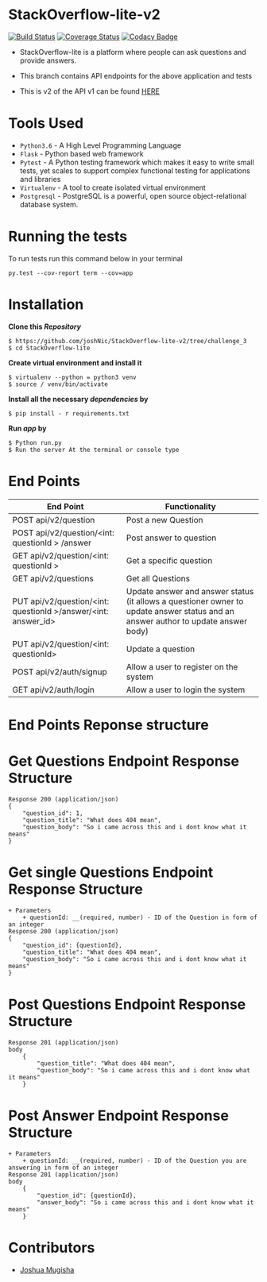 # StackOverflow-lite-v2
[![Build Status](https://travis-ci.org/joshNic/StackOverflow-lite-v2.svg?branch=challenge_3)](https://travis-ci.org/joshNic/StackOverflow-lite-v2)
[![Coverage Status](https://coveralls.io/repos/github/joshNic/StackOverflow-lite-v2/badge.svg)](https://coveralls.io/github/joshNic/StackOverflow-lite-v2)
[![Codacy Badge](https://api.codacy.com/project/badge/Grade/4f931552514a4a68b10f327f823ba033)](https://www.codacy.com/app/joshNic/StackOverflow-lite-v2?utm_source=github.com&amp;utm_medium=referral&amp;utm_content=joshNic/StackOverflow-lite-v2&amp;utm_campaign=Badge_Grade)
- StackOverflow-lite is a platform where people can ask questions and provide answers.

- This branch contains API endpoints for the above application and tests
- This is v2 of the API v1 can be found [HERE](https://github.com/joshNic/Stack0verflow-lite/tree/Develop)
# Tools Used
- `Python3.6` - A High Level Programming Language
- `Flask` - Python based web framework
- `Pytest` - A Python testing  framework which makes it easy to write small tests, yet scales to support complex functional testing for applications and libraries
- `Virtualenv` - A tool to create isolated virtual environment
- `Postgresql` - PostgreSQL is a powerful, open source object-relational database system.
# Running the tests
To run tests run this command below in your terminal

```
py.test --cov-report term --cov=app
```

# Installation
**Clone this _Repository_**
```
$ https://github.com/joshNic/StackOverflow-lite-v2/tree/challenge_3
$ cd StackOverflow-lite
```
**Create virtual environment and install it**
```
$ virtualenv --python = python3 venv
$ source / venv/bin/activate
```
**Install all the necessary _dependencies_ by**
```
$ pip install - r requirements.txt
```
**Run _app_ by**
```
$ Python run.py
$ Run the server At the terminal or console type
```
# End Points
|           End Point | Functionality |
| -------------------------------------- | ----------------------------------------- |
|     POST   api/v2/question | Post a new Question |
|     POST api/v2/question/<int: questionId > /answer | Post answer to question |
|     GET  api/v2/question/<int: questionId > |             Get a specific question |
|     GET  api/v2/questions | Get all Questions |
|     PUT  api/v2/question/<int: questionId >/answer/<int: answer_id> |Update answer and answer status (it allows a questioner owner to update answer status and an answer author to update answer body) |
|     PUT api/v2/question/<int: questionId> | Update a question   |
|     POST api/v2/auth/signup | Allow a user to register on the system    |
|     GET api/v2/auth/login   | Allow a user to login the system  |
# End Points Reponse structure
# Get Questions Endpoint Response Structure
```
Response 200 (application/json)
{
    "question_id": 1,
    "question_title": "What does 404 mean",
    "question_body": "So i came across this and i dont know what it means"
}
```
# Get single Questions Endpoint Response Structure
```
+ Parameters
    + questionId: __(required, number) - ID of the Question in form of an integer
Response 200 (application/json)
{
    "question_id": {questionId},
    "question_title": "What does 404 mean",
    "question_body": "So i came across this and i dont know what it means"
}
```
# Post Questions Endpoint Response Structure
```
Response 201 (application/json)
body
    {
        "question_title": "What does 404 mean",
        "question_body": "So i came across this and i dont know what it means"
    }
```

# Post Answer Endpoint Response Structure
```
+ Parameters
    + questionId: __(required, number) - ID of the Question you are answering in form of an integer
Response 201 (application/json)
body
    {
        "question_id": {questionId},
        "answer_body": "So i came across this and i dont know what it means"
    }
```

# Contributors
- [Joshua Mugisha](https://github.com/joshNic)

